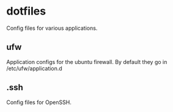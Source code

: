 # dotfiles
Config files for various applications.

## ufw
Application configs for the ubuntu firewall.
By default they go in /etc/ufw/application.d

## .ssh
Config files for OpenSSH.